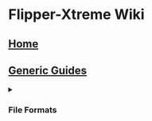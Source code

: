 # Flipper-Xtreme Wiki

## [Home](Home)
## [Generic Guides](Generic-Guides)
<details><summary><h3>File Formats</h3></summary><ul>
<li><h3><a href="File-Formats/Asset-Packs">Asset Packs</a></h3></li>
</ul></details>
